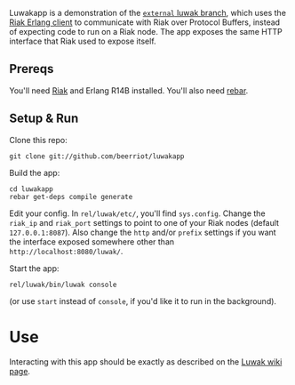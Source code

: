 Luwakapp is a demonstration of the
[`external` luwak branch](https://github.com/beerriot/luwak/tree/external),
which uses the
[Riak Erlang client](https://github.com/basho/riak-erlang-client) to
communicate with Riak over Protocol Buffers, instead of expecting code
to run on a Riak node.  The app exposes the same HTTP interface that
Riak used to expose itself.

## Prereqs

You'll need [Riak](http://wiki.basho.com/Riak.html) and Erlang R14B
installed.  You'll also need [rebar](https://github.com/basho/rebar).

## Setup & Run

Clone this repo:

    git clone git://github.com/beerriot/luwakapp

Build the app:

    cd luwakapp
    rebar get-deps compile generate

Edit your config.  In `rel/luwak/etc/`, you'll find `sys.config`.
Change the `riak_ip` and `riak_port` settings to point to one of your
Riak nodes (default `127.0.0.1:8087`).  Also change the `http` and/or
`prefix` settings if you want the interface exposed somewhere other
than `http://localhost:8080/luwak/`.

Start the app:

    rel/luwak/bin/luwak console

(or use `start` instead of `console`, if you'd like it to run in the
background).

# Use

Interacting with this app should be exactly as described on the
[Luwak wiki page](http://wiki.basho.com/Luwak.html).
